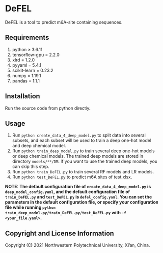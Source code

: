 # DeFEL

DeFEL is a tool to predict m6A-site containing sequences.

## Requirements

1. python ≥ 3.6.11
2. tensorflow-gpu = 2.2.0
3. xlrd = 1.2.0
4. pyyaml = 5.4.1
5. scikit-learn = 0.23.2
6. numpy = 1.19.1
7. pandas = 1.1.1

## Installation

Run the source code from python directly.

## Usage

1. Run `python create_data_4_deep_model.py` to split data into several subsets, and each subset will be used to train a deep one-hot model and deep chemical model.
2. Run `python train_deep_model.py` to train several deep one-hot models or deep chemical models. The trained deep models are stored in directory `models/**/DM`. If you want to use the trained deep models, you can skip this step.
3. Run `python train_DeFEL.py` to train several RF models and LR models.
4. Run `python test_DeFEL.py` to predict m6A sites of test.xlsx. 

**NOTE: The default configuration file of `create_data_4_deep_model.py` is `deep_model_config.yaml`, and the default configuration file of `train_DeFEL.py` and `test_DeFEL.py` is `defel_config.yaml`. You can set the parameters in the default configuration file, or specify your configuration file while running `python train_deep_model.py/train_DeFEL.py/test_DeFEL.py` with `-f <your_file.yaml>`.**

## Copyright and License Information

Copyright (C) 2021 Northwestern Polytechnical University, Xi’an, China.
